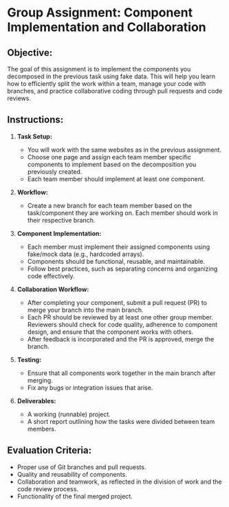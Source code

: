 # Group Assignment: Component Implementation and Collaboration

## Objective:
The goal of this assignment is to implement the components you decomposed in the previous task using fake data. This will help you learn how to efficiently split the work within a team, manage your code with branches, and practice collaborative coding through pull requests and code reviews.

## Instructions:

1. **Task Setup:**
   - You will work with the same websites as in the previous assignment.
   - Choose one page and assign each team member specific components to implement based on the decomposition you previously created.
   - Each team member should implement at least one component.

2. **Workflow:**
   - Create a new branch for each team member based on the task/component they are working on. Each member should work in their respective branch.

3. **Component Implementation:**
   - Each member must implement their assigned components using fake/mock data (e.g., hardcoded arrays).
   - Components should be functional, reusable, and maintainable.
   - Follow best practices, such as separating concerns and organizing code effectively.

4. **Collaboration Workflow:**
   - After completing your component, submit a pull request (PR) to merge your branch into the main branch.
   - Each PR should be reviewed by at least one other group member. Reviewers should check for code quality, adherence to component design, and ensure that the component works with others.
   - After feedback is incorporated and the PR is approved, merge the branch.

5. **Testing:**
   - Ensure that all components work together in the main branch after merging.
   - Fix any bugs or integration issues that arise.

6. **Deliverables:**
   - A working (runnable) project.
   - A short report outlining how the tasks were divided between team members.

## Evaluation Criteria:
- Proper use of Git branches and pull requests.
- Quality and reusability of components.
- Collaboration and teamwork, as reflected in the division of work and the code review process.
- Functionality of the final merged project.
